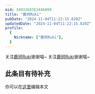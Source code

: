 ```yaml
---
mid: 3493268763446099
title: "鹿珂Ruki"
pubDate: "2024-11-04T11:22:15.820Z"
updatedDate: "2024-11-04T11:22:15.820Z"
profile:
  {
    Nickname: ["鹿珂Ruki"],
  }
---
```


关注[鹿珂Ruki](https://space.bilibili.com/3493268763446099)谢谢喵~ 关注[鹿珂Ruki](https://space.bilibili.com/3493268763446099)谢谢喵~

## 此条目有待补充
你可以在[这里](https://github.com/Yuhanawa/VTuber.ICU-Content/edit/master/v/鹿珂Ruki/index.md)编辑本文
